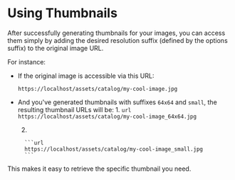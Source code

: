 # Using Thumbnails

After successfully generating thumbnails for your images, you can access them simply by adding the desired resolution suffix (defined by the options suffix) to the original image URL.

For instance:

* If the original image is accessible via this URL:

    ```url
    https://localhost/assets/catalog/my-cool-image.jpg
    ```

* And you've generated thumbnails with suffixes `64x64` and `small`, the resulting thumbnail URLs will be:
    1. 
        ```url
        https://localhost/assets/catalog/my-cool-image_64x64.jpg
        ```

    2. 

        ```url
        https://localhost/assets/catalog/my-cool-image_small.jpg
        ```

This makes it easy to retrieve the specific thumbnail you need.